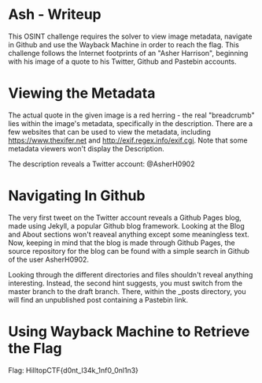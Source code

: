 # Ash - Writeup

This OSINT challenge requires the solver to view image metadata, navigate in Github and use the Wayback Machine in order to reach the flag.
This challenge follows the Internet footprints of an "Asher Harrison", beginning with his image of a quote to his Twitter, Github and Pastebin accounts.

# Viewing the Metadata

The actual quote in the given image is a red herring - the real "breadcrumb" lies within the image's metadata, specifically in the description.
There are a few websites that can be used to view the metadata, including https://www.thexifer.net and http://exif.regex.info/exif.cgi.
Note that some metadata viewers won't display the Description.

The description reveals a Twitter account: @AsherH0902

# Navigating In Github

The very first tweet on the Twitter account reveals a Github Pages blog, made using Jekyll, a popular Github blog framework.
Looking at the Blog and About sections won't reaveal anything except some meaningless text.
Now, keeping in mind that the blog is made through Github Pages, the source repository for the blog can be found with a simple search in Github of the user AsherH0902.

Looking through the different directories and files shouldn't reveal anything interesting.
Instead, the second hint suggests, you must switch from the master branch to the draft branch.
There, within the \_posts directory, you will find an unpublished post containing a Pastebin link.

# Using Wayback Machine to Retrieve the Flag



Flag: HilltopCTF{d0nt_l34k_1nf0_0nl1n3}
